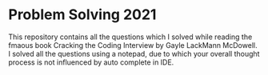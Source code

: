 # Problem Solving 2021

This repository contains all the questions which I solved while reading the fmaous book Cracking the Coding Interview by Gayle LackMann McDowell.
I solved all the questions using a notepad, due to which your overall thought process is not influenced by auto complete in IDE.

